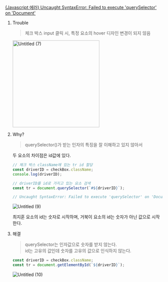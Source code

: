 [(Javascript 에러) Uncaught SyntaxError: Failed to execute 'querySelector' on 'Document'
](https://jobcoding.tistory.com/116)

1. Trouble

   > 체크 박스 input 클릭 시, 특정 요소의 hover 디자인 변경이 되지 않음

   <img width="277" alt="Untitled (7)" src="https://github.com/JitHoon/zero-car/assets/101972330/a342eb2f-4d4d-4f50-987a-30287da794ab">

2. Why?

   > querySelector()가 받는 인자의 특징을 잘 이해하고 있지 않아서

   두 요소의 차이점은 id값에 있다.

   ```js
   // 체크 박스 className에 있는 tr id 할당
   const driverID = checkBox.className;
   console.log(driverID);

   // driverID를 id로 가지고 있는 요소 검색
   const tr = document.querySelector(`#${driverID}`);

   // Uncaught SyntaxError: Failed to execute 'querySelector' on 'Document'**
   ```

   ![Untitled (9)](https://github.com/JitHoon/zero-car/assets/101972330/422d2642-d927-4c14-91bf-16311b68e017)

   최지훈 요소의 id는 숫자로 시작하며, 거북이 요소의 id는 숫자가 아닌 값으로 시작한다.

3. 해결

   > querySelector는 인자값으로 숫자를 받지 않는다.<br/>
   > id는 고유의 값인데 숫자를 고유의 값으로 인식하지 않는다.

   ```js
   const driverID = checkBox.className;
   const tr = document.getElementById(`${driverID}`);
   ```

   ![Untitled (10)](https://github.com/JitHoon/zero-car/assets/101972330/b8a9220f-fccd-4678-8017-02d4a236ceb8)
